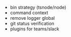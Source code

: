 - bin strategy (tsnode/node)
- command context
- remove logger global
- git status verification
- plugins for teams/slack

